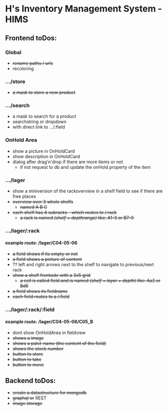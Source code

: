 # H's Inventory Management System - HIMS

## Frontend toDos:

### Global
- ~~rename paths / urls~~
- recoloring

### .../store
- ~~a mask to store a new product~~

### .../search
- a mask to search for a product
- searchstring or dropdown
- with direct link to .../:field

### OnHold Area
- show a picture in OnHoldCard
- show description in OnHoldCard
- dialog after drag'n'drop if there are more items or not
  - if not request to db and update the onHold property of the item

### .../lager
- show a miniversion of the rackoverview in a shelf field to see if there are free places
- ~~overview over 3 whole shelfs~~
  - ~~named A B C~~
- ~~each shelf has 4 subracks - which routes to /:rack~~
  - ~~a rack is named *(shelf + depthrange)* like: A1-3 or B7-9~~


### .../lager/:rack
#### example route: /lager/C04-05-06
- ~~a field shows if its empty or not~~
- ~~a field shows a picture of content~~
- ?? left and right arrows next to the shelf to navigate to previous/next rack
- ~~show a shelf frontside with a 3x5 grid~~
  - ~~a cell is called field and is named *(shelf + layer + depth)* like: Aa2 or Bd5~~
- ~~a field shows its fieldname~~
- ~~each field routes to a /:field~~

### .../lager/:rack/:field
#### example route: /lager/C04-05-06/C05_B
- dont show OnHoldArea in fieldview
- ~~shows a image~~
- ~~shows a palet-name (the content of the field)~~
- ~~shows the stock number~~
- ~~button to store~~
- ~~button to take~~
- ~~button to move~~


## Backend toDos:
- ~~create a datastructure for mongodb~~
- ~~graphql or~~ REST
- ~~image storage~~